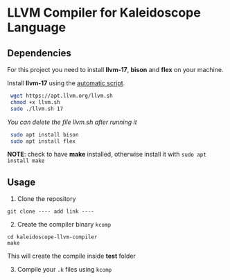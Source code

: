# LLVM Compiler for Kaleidoscope Language

## Dependencies

For this project you need to install **llvm-17**, **bison** and **flex** on your machine.

Install **llvm-17** using the [automatic script](https://apt.llvm.org/).
```bash
 wget https://apt.llvm.org/llvm.sh
 chmod +x llvm.sh
 sudo ./llvm.sh 17
```
_You can delete the file llvm.sh after running it_

```bash
 sudo apt install bison
 sudo apt install flex
```
**NOTE**: check to have **make** installed, otherwise install it with ```sudo apt install make``` 

## Usage

1. Clone the repository
```
git clone ---- add link ----
```

2. Create the compiler binary ```kcomp```
```
cd kaleidoscope-llvm-compiler
make
``` 
This will create the compile inside **test** folder

3. Compile your ```.k``` files using ```kcomp``` 
